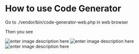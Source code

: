 How to use Code Generator
=============

Go to ./vendor/bin/code-generator-web.php in web browser

Then you see

![enter image description here][1]
![enter image description here][2]
![enter image description here][3]


  [1]: https://raw2.github.com/fezfez/codeGenerator/gh-pages/images/screenhost-01-min.png
  [2]: https://raw2.github.com/fezfez/codeGenerator/gh-pages/images/screenhost-02-03-min.png
  [3]: https://raw2.github.com/fezfez/codeGenerator/gh-pages/images/screenhost-04-min.png